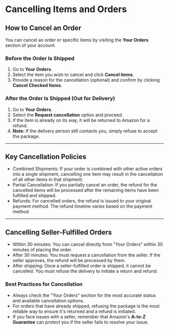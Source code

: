 # Cancelling Items and Orders

## How to Cancel an Order
You can cancel an order or specific items by visiting the **Your Orders** section of your account.

### Before the Order Is Shipped
1.  Go to **Your Orders**.
2.  Select the item you wish to cancel and click **Cancel items**.
3.  Provide a reason for the cancellation (optional) and confirm by clicking **Cancel Checked Items**.

### After the Order Is Shipped (Out for Delivery)
1.  Go to **Your Orders**.
2.  Select the **Request cancellation** option and proceed.
3.  If the item is already on its way, it will be returned to Amazon for a refund.
4.  **Note:** If the delivery person still contacts you, simply refuse to accept the package.

---
## Key Cancellation Policies
- Combined Shipments: If your order is combined with other active orders into a single shipment, cancelling one item may result in the cancellation of all other items in that shipment.
- Partial Cancellation: If you partially cancel an order, the refund for the cancelled items will be processed after the remaining items have been fulfilled and shipped.
- Refunds: For cancelled orders, the refund is issued to your original payment method. The refund timeline varies based on the payment method.

---
## Cancelling Seller-Fulfilled Orders
- Within 30 minutes: You can cancel directly from "Your Orders" within 30 minutes of placing the order.
- After 30 minutes: You must request a cancellation from the seller. If the seller approves, the refund will be processed by them.
- After shipping: Once a seller-fulfilled order is shipped, it cannot be cancelled. You must refuse the delivery to initiate a return and refund.

### Best Practices for Cancellation
- Always check the "Your Orders" section for the most accurate status and available cancellation options.
- For orders that have already shipped, refusing the package is the most reliable way to ensure it's returned and a refund is initiated.
- If you face issues with a seller, remember that Amazon's **A-to-Z Guarantee** can protect you if the seller fails to resolve your issue.